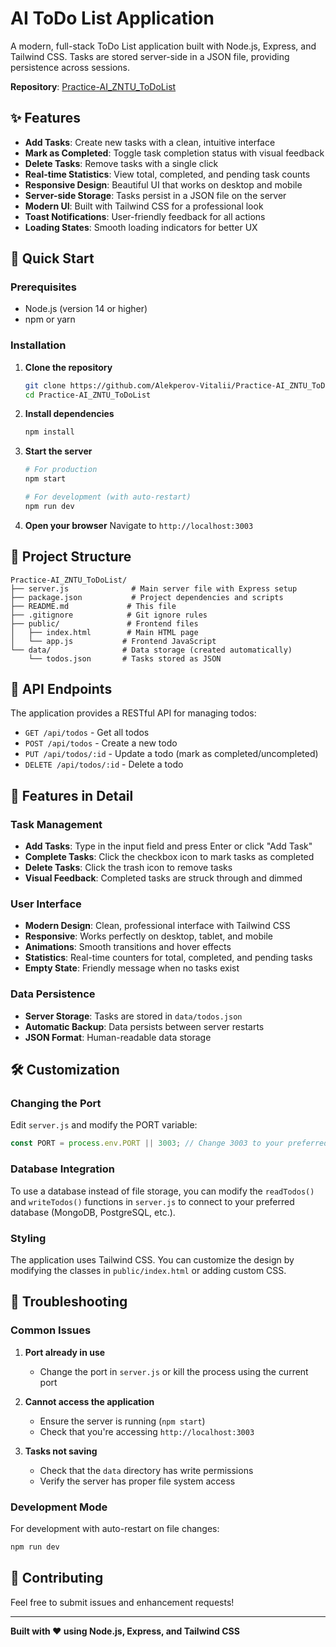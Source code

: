 # AI ToDo List Application

A modern, full-stack ToDo List application built with Node.js, Express, and Tailwind CSS. Tasks are stored server-side in a JSON file, providing persistence across sessions.

**Repository**: [Practice-AI_ZNTU_ToDoList](https://github.com/Alekperov-Vitalii/Practice-AI_ZNTU_ToDoList)

## ✨ Features

- **Add Tasks**: Create new tasks with a clean, intuitive interface
- **Mark as Completed**: Toggle task completion status with visual feedback
- **Delete Tasks**: Remove tasks with a single click
- **Real-time Statistics**: View total, completed, and pending task counts
- **Responsive Design**: Beautiful UI that works on desktop and mobile
- **Server-side Storage**: Tasks persist in a JSON file on the server
- **Modern UI**: Built with Tailwind CSS for a professional look
- **Toast Notifications**: User-friendly feedback for all actions
- **Loading States**: Smooth loading indicators for better UX

## 🚀 Quick Start

### Prerequisites

- Node.js (version 14 or higher)
- npm or yarn

### Installation

1. **Clone the repository**
   ```bash
   git clone https://github.com/Alekperov-Vitalii/Practice-AI_ZNTU_ToDoList.git
   cd Practice-AI_ZNTU_ToDoList
   ```

2. **Install dependencies**
   ```bash
   npm install
   ```

3. **Start the server**
   ```bash
   # For production
   npm start
   
   # For development (with auto-restart)
   npm run dev
   ```

4. **Open your browser**
   Navigate to `http://localhost:3003`

## 📁 Project Structure

```
Practice-AI_ZNTU_ToDoList/
├── server.js              # Main server file with Express setup
├── package.json           # Project dependencies and scripts
├── README.md             # This file
├── .gitignore            # Git ignore rules
├── public/               # Frontend files
│   ├── index.html        # Main HTML page
│   └── app.js           # Frontend JavaScript
└── data/                # Data storage (created automatically)
    └── todos.json       # Tasks stored as JSON
```

## 🔧 API Endpoints

The application provides a RESTful API for managing todos:

- `GET /api/todos` - Get all todos
- `POST /api/todos` - Create a new todo
- `PUT /api/todos/:id` - Update a todo (mark as completed/uncompleted)
- `DELETE /api/todos/:id` - Delete a todo

## 🎨 Features in Detail

### Task Management
- **Add Tasks**: Type in the input field and press Enter or click "Add Task"
- **Complete Tasks**: Click the checkbox icon to mark tasks as completed
- **Delete Tasks**: Click the trash icon to remove tasks
- **Visual Feedback**: Completed tasks are struck through and dimmed

### User Interface
- **Modern Design**: Clean, professional interface with Tailwind CSS
- **Responsive**: Works perfectly on desktop, tablet, and mobile
- **Animations**: Smooth transitions and hover effects
- **Statistics**: Real-time counters for total, completed, and pending tasks
- **Empty State**: Friendly message when no tasks exist

### Data Persistence
- **Server Storage**: Tasks are stored in `data/todos.json`
- **Automatic Backup**: Data persists between server restarts
- **JSON Format**: Human-readable data storage

## 🛠️ Customization

### Changing the Port
Edit `server.js` and modify the PORT variable:
```javascript
const PORT = process.env.PORT || 3003; // Change 3003 to your preferred port
```

### Database Integration
To use a database instead of file storage, you can modify the `readTodos()` and `writeTodos()` functions in `server.js` to connect to your preferred database (MongoDB, PostgreSQL, etc.).

### Styling
The application uses Tailwind CSS. You can customize the design by modifying the classes in `public/index.html` or adding custom CSS.

## 🐛 Troubleshooting

### Common Issues

1. **Port already in use**
   - Change the port in `server.js` or kill the process using the current port

2. **Cannot access the application**
   - Ensure the server is running (`npm start`)
   - Check that you're accessing `http://localhost:3003`

3. **Tasks not saving**
   - Check that the `data` directory has write permissions
   - Verify the server has proper file system access

### Development Mode
For development with auto-restart on file changes:
```bash
npm run dev
```

## 🤝 Contributing

Feel free to submit issues and enhancement requests!

---

**Built with ❤️ using Node.js, Express, and Tailwind CSS**
